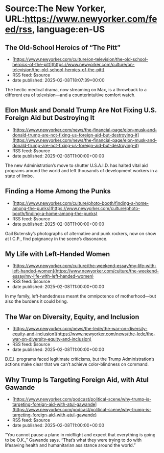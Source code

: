 # Source:The New Yorker, URL:https://www.newyorker.com/feed/rss, language:en-US

## The Old-School Heroics of “The Pitt”
 - [https://www.newyorker.com/culture/on-television/the-old-school-heroics-of-the-pitt](https://www.newyorker.com/culture/on-television/the-old-school-heroics-of-the-pitt)
 - RSS feed: $source
 - date published: 2025-02-08T18:07:39+00:00

The hectic medical drama, now streaming on Max, is a throwback to a different era of television—and a counterintuitive comfort watch.

## Elon Musk and Donald Trump Are Not Fixing U.S. Foreign Aid but Destroying It
 - [https://www.newyorker.com/news/the-financial-page/elon-musk-and-donald-trump-are-not-fixing-us-foreign-aid-but-destroying-it](https://www.newyorker.com/news/the-financial-page/elon-musk-and-donald-trump-are-not-fixing-us-foreign-aid-but-destroying-it)
 - RSS feed: $source
 - date published: 2025-02-08T11:00:00+00:00

The new Administration’s move to shutter U.S.A.I.D. has halted vital aid programs around the world and left thousands of development workers in a state of limbo.

## Finding a Home Among the Punks
 - [https://www.newyorker.com/culture/photo-booth/finding-a-home-among-the-punks](https://www.newyorker.com/culture/photo-booth/finding-a-home-among-the-punks)
 - RSS feed: $source
 - date published: 2025-02-08T11:00:00+00:00

Gail Butensky’s photographs of alternative and punk rockers, now on show at I.C.P., find poignancy in the scene’s dissonance.

## My Life with Left-Handed Women
 - [https://www.newyorker.com/culture/the-weekend-essay/my-life-with-left-handed-women](https://www.newyorker.com/culture/the-weekend-essay/my-life-with-left-handed-women)
 - RSS feed: $source
 - date published: 2025-02-08T11:00:00+00:00

In my family, left-handedness meant the omnipotence of motherhood—but also the burdens it could bring.

## The War on Diversity, Equity, and Inclusion
 - [https://www.newyorker.com/news/the-lede/the-war-on-diversity-equity-and-inclusion](https://www.newyorker.com/news/the-lede/the-war-on-diversity-equity-and-inclusion)
 - RSS feed: $source
 - date published: 2025-02-08T11:00:00+00:00

D.E.I. programs faced legitimate criticisms, but the Trump Administration’s actions make clear that we can’t achieve color-blindness on command.

## Why Trump Is Targeting Foreign Aid, with Atul Gawande
 - [https://www.newyorker.com/podcast/political-scene/why-trump-is-targeting-foreign-aid-with-atul-gawande](https://www.newyorker.com/podcast/political-scene/why-trump-is-targeting-foreign-aid-with-atul-gawande)
 - RSS feed: $source
 - date published: 2025-02-08T11:00:00+00:00

“You cannot pause a plane in midflight and expect that everything is going to be O.K.,” Gawande says. “That’s what they were trying to do with lifesaving health and humanitarian assistance around the world.”

